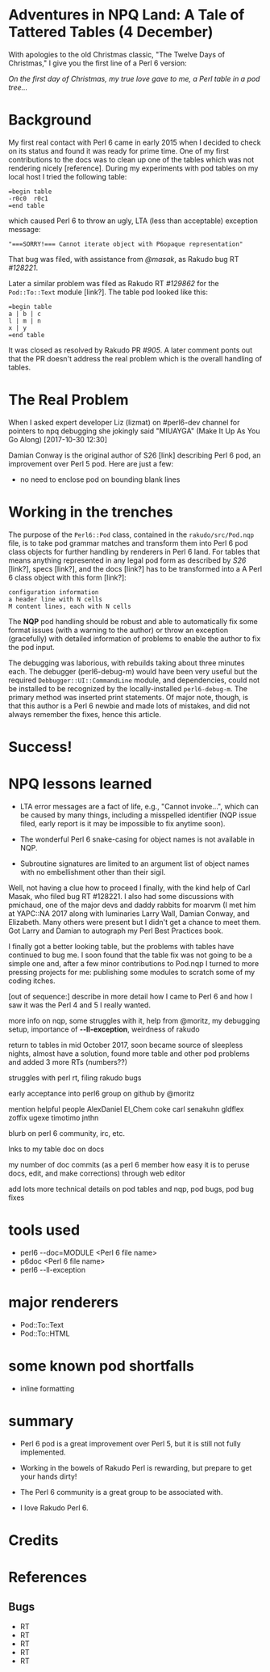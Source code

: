 # Adventures in NPQ Land: A Tale of Tattered Tables (4 December)

With apologies to the old Christmas classic, "The Twelve Days of Christmas,"
I give you the first line of a Perl 6 version:

*On the first day of Christmas, my true love gave to me, a Perl table in a pod tree...*

# Background

My first real contact with Perl 6 came in early 2015 when I decided to check on its status and
found it was ready for prime time. One of my first contributions to the docs was to clean up one of the
tables which was not rendering nicely [reference]. During my experiments with pod tables on my local host
I tried the following table:

```
=begin table
-r0c0  r0c1
=end table
```

which caused Perl 6 to throw an ugly, LTA (less than acceptable) exception message:

```
"===SORRY!=== Cannot iterate object with P6opaque representation"
```

That bug was filed, with assistance from *@masak*, as Rakudo
bug RT *#128221*.

Later a similar problem was filed as Rakudo RT *#129862* for the
```Pod::To::Text``` module [link?]. The table pod looked like this:

```
=begin table
a | b | c
l | m | n
x | y
=end table
```

It was closed as resolved by Rakudo PR *#905*.  A later comment ponts out that the PR doesn't address the real
problem which is the overall handling of tables.


# The Real Problem


When I asked expert developer Liz (lizmat) on #perl6-dev channel for pointers to npq debugging
she jokingly said "MIUAYGA" (Make It Up As You Go Along) [2017-10-30 12:30]

Damian Conway is the original author of S26 [link] describing Perl 6 pod, an
improvement over Perl 5 pod.  Here are just a few:

+ no need to enclose pod on bounding blank lines

# Working in the trenches

The purpose of the ```Perl6::Pod``` class, contained in the ```rakudo/src/Pod.nqp``` file,
is to take pod grammar matches and transform them into Perl 6 pod class objects for further
handling by renderers in Perl 6 land.  For tables that means anything represented
in any legal pod form as described by *S26* [link?], specs [link?], and the docs [link?]
has to be transformed into a A Perl 6 class object with this form [link?]:

    configuration information
    a header line with N cells
    M content lines, each with N cells

The **NQP** pod handling should be robust and able to automatically fix some format issues
(with a warning to the author) or throw an exception (gracefully) with detailed information
of problems to enable the author to fix the pod input.

The debugging was laborious, with rebuilds taking about three minutes each. The debugger (perl6-debug-m)
would have been very useful but the required ```Debbugger::UI::CommandLine``` module, and dependencies,
could not be installed to be recognized by the locally-installed ```perl6-debug-m```.  The
primary method was inserted print statements.  Of major note, though, is that this author is a
Perl 6 newbie and made lots of mistakes, and did not always remember the fixes, hence this
article.

# Success!

# NPQ lessons learned

+ LTA error messages are a fact of life, e.g., "Cannot invoke...", which can be caused by
many things, including a misspelled identifier (NQP issue filed, early report is it may be impossible to
fix anytime soon).

+ The wonderful Perl 6 snake-casing for object names is not available in NQP.

+ Subroutine signatures are limited to an argument list of object names with no embellishment other than their sigil.



Well, not having a clue how to proceed I finally, with the kind help of Carl Masak, who
filed bug RT #128221. I also had some discussions with pmichaud, one of the major devs and
daddy rabbits for moarvm (I met him at YAPC::NA 2017 along with luminaries
Larry Wall, Damian Conway, and Elizabeth. Many others were present but I didn't get a
chance to meet them. Got Larry and Damian to autograph my Perl Best Practices
book.

I finally got a better looking table, but the problems with tables have continued
to bug me. I soon found that the table fix was not going to be a simple one
and, after a few minor contributions to Pod.nqp I turned to more pressing
projects for me: publishing some modules to scratch some of my coding itches.

[out of sequence:] describe in more detail how I came to Perl 6 and how I saw
it was the Perl 4 and 5  I really wanted.

more info on nqp, some struggles with it, help from @moritz, my debugging setup,
importance of **--ll-exception**, weirdness of rakudo

return to tables in mid October 2017, soon became source of sleepless nights,
almost have a solution, found more table and other pod problems
and added 3 more RTs (numbers??)

struggles with perl rt, filing rakudo bugs

early acceptance into perl6 group on github by @moritz

mention helpful people AlexDaniel El_Chem coke carl senakuhn gldflex
zoffix ugexe timotimo jnthn

blurb on perl 6 community, irc, etc.

lnks to my table doc on docs

my number of doc commits (as a perl 6 member how easy it is to
peruse docs, edit, and make corrections)
through web editor

add lots more technical details on pod tables and nqp,
pod bugs, pod bug fixes

# tools used

+ perl6 --doc=MODULE <Perl 6 file name>
+ p6doc <Perl 6 file name>
+ perl6 --ll-exception

# major renderers

+ Pod::To::Text
+ Pod::To::HTML

# some known pod shortfalls

+ inline formatting

# summary

+ Perl 6 pod is a great improvement over Perl 5, but it is still not fully implemented.

+ Working in the bowels of Rakudo Perl is rewarding, but prepare to get your hands dirty!

+ The Perl 6 community is a great group to be associated with.

+ I love Rakudo Perl 6.

# Credits

# References

## Bugs

+ RT
+ RT
+ RT
+ RT
+ RT
